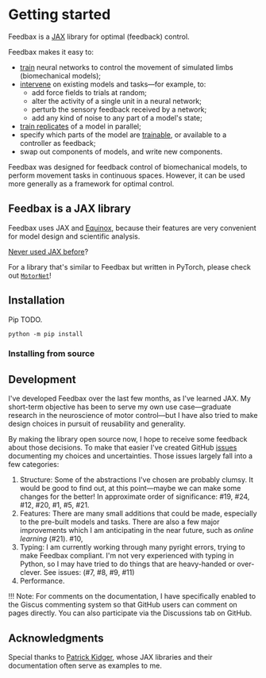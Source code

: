 # Getting started

Feedbax is a [JAX](https://jax.readthedocs.io/en/latest/beginner_guide.html#beginner-guide) library for optimal (feedback) control.

Feedbax makes it easy to:

- [train](/feedbax/examples/0_train_simple) neural networks to control the movement of simulated limbs (biomechanical models);
- [intervene](/feedbax/examples/3_intervening) on existing models and tasks—for example, to:
    - add force fields to trials at random;
    - alter the activity of a single unit in a neural network;
    - perturb the sensory feedback received by a network;
    - add any kind of noise to any part of a model's state;
- [train replicates](/feedbax/examples/4_vmap) of a model in parallel;
- specify which parts of the model are [trainable](/feedbax/examples/1_train/#selecting-part-of-the-model-to-train), or available to a controller as feedback;
- swap out components of models, and write new components.
<!-- - track the progress of a training run in Tensorboard. -->

Feedbax was designed for feedback control of biomechanical models, to perform movement tasks in continuous spaces. However, it can be used more generally as a framework for optimal control.

## Feedbax is a JAX library

Feedbax uses JAX and [Equinox](https://docs.kidger.site/equinox/), because their features are very convenient for model design and scientific analysis.

[Never used JAX before](/feedbax/examples/pytrees/)?
<!--
One disadvantage of JAX is a lack of GPU support on Windows, though it is possible to use the GPU through the Windows Subsystem for Linux (WSL). -->

For a library that's similar to Feedbax but written in PyTorch, please check out [`MotorNet`](https://github.com/OlivierCodol/MotorNet)!

## Installation

Pip TODO.

`python -m pip install`

### Installing from source

## Development

I've developed Feedbax over the last few months, as I've learned JAX. My short-term objective has been to serve my own use case—graduate research in the neuroscience of motor control—but I have also tried to make design choices in pursuit of reusability and generality.

By making the library open source now, I hope to receive some feedback about those decisions. To make that easier I've created GitHub [issues](https://github.com/mlprt/feedbax/issues) documenting my choices and uncertainties. Those issues largely fall into a few categories:

1. Structure: Some of the abstractions I've chosen are probably clumsy. It would be good to find out, at this point—maybe we can make some changes for the better!
   In approximate order of significance: #19, #24, #12, #20, #1, #5, #21.
2. Features: There are many small additions that could be made, especially to the pre-built models and tasks. There are also a few major improvements which I am anticipating in the near future, such as *online learning* (#21). #10,
3. Typing: I am currently working through many pyright errors, trying to make Feedbax compliant. I'm not very experienced with typing in Python, so I may have tried to do things that are heavy-handed or over-clever. See issues: (#7, #8, #9, #11)
4. Performance.

!!! Note:
    For comments on the documentation, I have specifically enabled to the Giscus commenting system so that GitHub users can comment on pages directly. You can also participate via the Discussions tab on GitHub.

## Acknowledgments

Special thanks to [Patrick Kidger](https://github.com/patrick-kidger), whose JAX libraries and their documentation often serve as examples to me.

